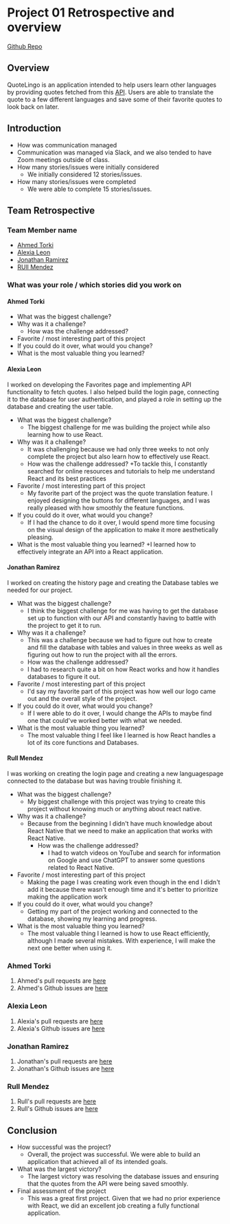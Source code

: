 # Project 01 Retrospective and overview

[Github Repo](https://github.com/AhmedTurkiii/CST438-SWE-Project1)

## Overview

QuoteLingo is an application intended to help users learn other languages by providing quotes fetched from this [API](https://rapidapi.com/martin.svoboda/api/quotes15). Users are able to translate the quote to a few different languages and save some of their favorite quotes to look back on later. 

## Introduction

* How was communication managed
*    Communication was managed via Slack, and we also tended to have Zoom meetings outside of class. 
* How many stories/issues were initially considered
   * We initially considered 12 stories/issues.      
* How many stories/issues were completed
   * We were able to complete 15 stories/issues.     

## Team Retrospective

### Team Member name

- [Ahmed Torki](https://github.com/AhmedTurkiii/CST438-SWE-Project1/tree/torki_branch)
- [Alexia Leon](https://github.com/AhmedTurkiii/CST438-SWE-Project1/tree/leon_branch)
- [Jonathan Ramirez](https://github.com/AhmedTurkiii/CST438-SWE-Project1/tree/JR_Branch2)
- [RUll Mendez](https://github.com/AhmedTurkiii/CST438-SWE-Project1/tree/Rull_branch)

### What was your role / which stories did you work on

#### Ahmed Torki
+ What was the biggest challenge? 
+ Why was it a challenge?
  + How was the challenge addressed?
+ Favorite / most interesting part of this project
+ If you could do it over, what would you change?
+ What is the most valuable thing you learned?

#### Alexia Leon
I worked on developing the Favorites page and implementing API functionality to fetch quotes. I also helped build the login page, connecting it to the database for user authentication, and played a role in setting up the database and creating the user table. 

+ What was the biggest challenge?
   + The biggest challenge for me was building the project while also learning how to use React. 
+ Why was it a challenge?
   + It was challenging because we had only three weeks to not only complete the project but also learn how to effectively use React.
  + How was the challenge addressed?
   +To tackle this, I constantly searched for online resources and tutorials to help me understand React and its best practices 
+ Favorite / most interesting part of this project
   + My favorite part of the project was the quote translation feature. I enjoyed designing the buttons for different languages, and I was really pleased with how smoothly the feature functions.
+ If you could do it over, what would you change?
   + If I had the chance to do it over, I would spend more time focusing on the visual design of the application to make it more aesthetically pleasing.
+ What is the most valuable thing you learned?
  +I learned how to effectively integrate an API into a React application. 


#### Jonathan Ramirez
I worked on creating the history page and creating the Database tables we needed for our project.

+ What was the biggest challenge?
   + I think the biggest challenge for me was having to get the database set up to function with our API and constantly having to battle with the project to get it to run.
+ Why was it a challenge?
   +  This was a challenge because we had to figure out how to create and fill the database with tables and values in three weeks as well as figuring out how to run the project with all the errors.
  + How was the challenge addressed?
   + I had to research quite a bit on how React works and how it handles databases to figure it out.  
+ Favorite / most interesting part of this project
   + I'd say my favorite part of this project was how well our logo came out and the overall style of the project.
+ If you could do it over, what would you change?
   + If I were able to do it over, I would change the APIs to maybe find one that could've worked better with what we needed. 
+ What is the most valuable thing you learned?
   + The most valuable thing I feel like I learned is how React handles a lot of its core functions and Databases.


#### Rull Mendez
I was working on creating the login page and creating a new languages ​​page connected to the database but was having trouble finishing it.

+ What was the biggest challenge?
  + My biggest challenge with this project was trying to create this project without knowing much or anything about react native.
+ Why was it a challenge?
  + Because from the beginning I didn't have much knowledge about React Native that we need to make an application that works with React Native.
    + How was the challenge addressed?
      + I had to watch videos on YouTube and search for information on Google and use ChatGPT to answer some questions related to React Native.
+ Favorite / most interesting part of this project
  + Making the page I was creating work even though in the end I didn't add it because there wasn't enough time and it's better to prioritize making the application work
+ If you could do it over, what would you change?
  + Getting my part of the project working and connected to the database, showing my learning and progress.
+ What is the most valuable thing you learned?
  + The most valuable thing I learned is how to use React efficiently, although I made several mistakes. With experience, I will make the next one better when using it.

### Ahmed Torki
1. Ahmed's pull requests are [here](https://github.com/AhmedTurkiii/CST438-SWE-Project1/issues?q=%20is%3Apr%20author%3AAhmedTurkiii%20)
1. Ahmed's Github issues are [here](https://github.com/AhmedTurkiii/CST438-SWE-Project1/issues?q=assignee%3AAhmedTurkiii)

### Alexia Leon
1. Alexia's pull requests are [here](https://github.com/AhmedTurkiii/CST438-SWE-Project1/pulls?q=author%3AAlexialeon0+)
1. Alexia's Github issues are [here](https://github.com/AhmedTurkiii/CST438-SWE-Project1/issues?q=is%3Aopen+is%3Apr+author%3A%40me)

### Jonathan Ramirez
1. Jonathan's pull requests are [here](https://github.com/AhmedTurkiii/CST438-SWE-Project1/issues?q=is%3Apr%20author%3AJoaleramirez)
1. Jonathan's Github issues are [here](https://github.com/AhmedTurkiii/CST438-SWE-Project1/issues?q=assignee%3AJoaleramirez)

### Rull Mendez
1. Rull's pull requests are [here](https://github.com/AhmedTurkiii/CST438-SWE-Project1/issues?q=is%3Apr%20author%3AShiro219)
1. Rull's Github issues are [here](https://github.com/AhmedTurkiii/CST438-SWE-Project1/issues?q=assignee%3AShiro219)


## Conclusion

- How successful was the project?
  - Overall, the project was successful. We were able to build an application that achieved all of its intended goals. 
- What was the largest victory?
  - The largest victory was resolving the database issues and ensuring that the quotes from the API were being saved smoothly.
- Final assessment of the project
  - This was a great first project. Given that we had no prior experience with React, we did an excellent job creating a fully functional application. 
